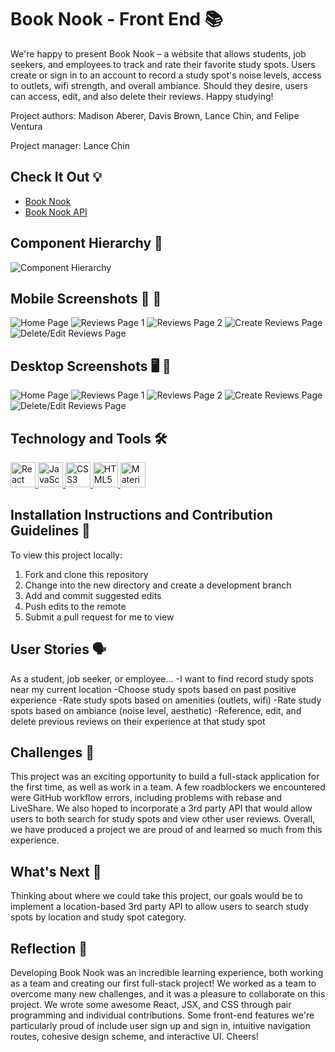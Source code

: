 # Book Nook - Front End 📚
We're happy to present Book Nook – a website that allows students, job seekers, and employees to track and rate their favorite study spots. Users create or sign in to an account to record a study spot's noise levels, access to outlets, wifi strength, and overall ambiance. Should they desire, users can access, edit, and also delete their reviews. Happy studying!

Project authors: Madison Aberer, Davis Brown, Lance Chin, and Felipe Ventura

Project manager: Lance Chin

## Check It Out 💡 
- [Book Nook](https://book-nooks.netlify.app/)
- [Book Nook API](https://book-nooks-api.herokuapp.com/)

## Component Hierarchy :jigsaw:
![Component Hierarchy](/component-hierarchy/ch.png)

## Mobile Screenshots 📱 📸
![Home Page](/screenshots/1M.png)
![Reviews Page 1](/screenshots/2M.png)
![Reviews Page 2](/screenshots/2MM.png)
![Create Reviews Page](/screenshots/3M.png)
![Delete/Edit Reviews Page](/screenshots/4M.png)

## Desktop Screenshots 🖥 📸
![Home Page](/screenshots/1D.png)
![Reviews Page 1](/screenshots/2D.png)
![Reviews Page 2](/screenshots/2DD.png)
![Create Reviews Page](/screenshots/3D.png)
![Delete/Edit Reviews Page](/screenshots/4D.png)

## Technology and Tools 🛠
<p align="left">
    <a target="_blank" href="https://reactjs.org/"> <img src="https://brandslogos.com/wp-content/uploads/images/large/react-logo-1.png" alt="React Icon" width="40" height="40"/>
    </a> 
    <a target="_blank" href="https://developer.mozilla.org/en-US/docs/Web/JavaScript"><img src="https://raw.githubusercontent.com/devicons/devicon/master/icons/javascript/javascript-original.svg" alt="JavaScript Icon" width="40" height="40"/>
    </a>
    <a target="_blank" href="https://developer.mozilla.org/en-US/docs/Web/CSS"> <img src="https://raw.githubusercontent.com/devicons/devicon/master/icons/css3/css3-original-wordmark.svg" alt="CSS3 Icon" width="40" height="40"/>
    </a> 
    <a target="_blank" href="https://developer.mozilla.org/en-US/docs/Web/HTML" > <img src="https://raw.githubusercontent.com/devicons/devicon/master/icons/html5/html5-original-wordmark.svg" alt="HTML5 Icon" width="40" height="40"/>
    </a>
    <a target="_blank" href="https://mui.com/"> <img src="https://v4.material-ui.com/static/logo.png" alt="Material UI Icon" width="40" height="40"/>
    </a> 
</p>

## Installation Instructions and Contribution Guidelines 📲
To view this project locally:
1. Fork and clone this repository
2. Change into the new directory and create a development branch 
3. Add and commit suggested edits
4. Push edits to the remote
5. Submit a pull request for me to view

## User Stories 🗣
As a student, job seeker, or employee...
-I want to find record study spots near my current location
-Choose study spots based on past positive experience
-Rate study spots based on amenities (outlets, wifi)
-Rate study spots based on ambiance (noise level, aesthetic)
-Reference, edit, and delete previous reviews on their experience at that study spot

## Challenges 💪
This project was an exciting opportunity to build a full-stack application for the first time, as well as work in a team. A few roadblockers we encountered were GitHub workflow errors, including problems with rebase and LiveShare. We also hoped to incorporate a 3rd party API that would allow users to both search for study spots and view other user reviews. Overall, we have produced a project we are proud of and learned so much from this experience.

## What's Next 🏁
Thinking about where we could take this project, our goals would be to implement a location-based 3rd party API to allow users to search study spots by location and study spot category.

## Reflection 🙌
Developing Book Nook was an incredible learning experience, both working as a team and creating our first full-stack project! We worked as a team to overcome many new challenges, and it was a pleasure to collaborate on this project. We wrote some awesome React, JSX, and CSS through pair programming and individual contributions. Some front-end features we're particularly proud of include user sign up and sign in, intuitive navigation routes, cohesive design scheme, and interactive UI. Cheers!

